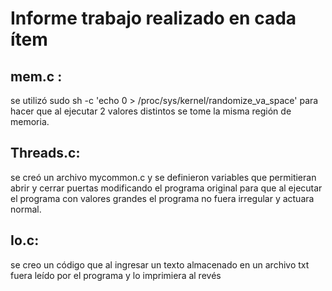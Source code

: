 # Informe trabajo realizado en cada ítem 
## mem.c :
se  utilizó sudo sh -c 'echo 0 > 
/proc/sys/kernel/randomize_va_space'
para hacer que al ejecutar 2 valores distintos se tome la misma región 
de memoria.

## Threads.c:
se creó un archivo mycommon.c y se definieron variables 
que permitieran abrir y cerrar puertas modificando el programa original para 
que al ejecutar el programa con valores grandes el programa no fuera 
irregular y actuara normal.

## Io.c:
se creo un código que al ingresar un texto almacenado en un 
archivo txt fuera leído por el programa  y lo imprimiera al revés
